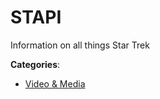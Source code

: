 # STAPI

Information on all things Star Trek

**Categories**:

- [Video & Media](https://github/apis-list/apis-list#video-and-media)



